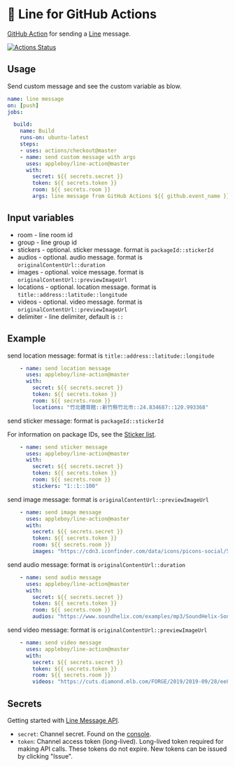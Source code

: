 # 🚀 Line for GitHub Actions

[GitHub Action](https://developer.github.com/actions/) for sending a [Line](https://developers.line.biz/en/docs/messaging-api/overview/) message.

[![Actions Status](https://github.com/appleboy/line-action/workflows/line%20message/badge.svg)](https://github.com/appleboy/line-action/actions)

## Usage

Send custom message and see the custom variable as blow.

```yml
name: line message
on: [push]
jobs:

  build:
    name: Build
    runs-on: ubuntu-latest
    steps:
    - uses: actions/checkout@master
    - name: send custom message with args
      uses: appleboy/line-action@master
      with:
        secret: ${{ secrets.secret }}
        token: ${{ secrets.token }}
        room: ${{ secrets.room }}
        args: line message from GitHub Actions ${{ github.event_name }} event.
```

## Input variables

* room - line room id
* group - line group id
* stickers - optional. sticker message. format is `packageId::stickerId`
* audios - optional. audio message. format is `originalContentUrl::duration`
* images - optional. voice message. format is `originalContentUrl::previewImageUrl`
* locations - optional. location message. format is `title::address::latitude::longitude`
* videos - optional. video message. format is `originalContentUrl::previewImageUrl`
* delimiter - line delimiter, default is `::`

## Example

send location message: format is `title::address::latitude::longitude`

```yaml
    - name: send location message
      uses: appleboy/line-action@master
      with:
        secret: ${{ secrets.secret }}
        token: ${{ secrets.token }}
        room: ${{ secrets.room }}
        locations: "竹北體育館::新竹縣竹北市::24.834687::120.993368"
```

send sticker message: format is `packageId::stickerId`

For information on package IDs, see the [Sticker list](https://developers.line.biz/media/messaging-api/sticker_list.pdf).

```yaml
    - name: send sticker message
      uses: appleboy/line-action@master
      with:
        secret: ${{ secrets.secret }}
        token: ${{ secrets.token }}
        room: ${{ secrets.room }}
        stickers: "1::1::100"
```

send image message: format is `originalContentUrl::previewImageUrl`

```yaml
    - name: send image message
      uses: appleboy/line-action@master
      with:
        secret: ${{ secrets.secret }}
        token: ${{ secrets.token }}
        room: ${{ secrets.room }}
        images: "https://cdn3.iconfinder.com/data/icons/picons-social/57/16-apple-128.png"
```

send audio message: format is `originalContentUrl::duration`

```yaml
    - name: send audio message
      uses: appleboy/line-action@master
      with:
        secret: ${{ secrets.secret }}
        token: ${{ secrets.token }}
        room: ${{ secrets.room }}
        audios: "https://www.soundhelix.com/examples/mp3/SoundHelix-Song-1.mp3::20"
```

send video message: format is `originalContentUrl::previewImageUrl`

```yaml
    - name: send video message
      uses: appleboy/line-action@master
      with:
        secret: ${{ secrets.secret }}
        token: ${{ secrets.token }}
        room: ${{ secrets.room }}
        videos: "https://cuts.diamond.mlb.com/FORGE/2019/2019-09/28/ee8d662f-8984c7b1-2fc40a58-csvm-diamondx64-asset_1280x720_59_4000K.mp4"
```

## Secrets

Getting started with [Line Message API](https://developers.line.biz/en/reference/messaging-api).

* `secret`: Channel secret. Found on the [console](https://developers.line.biz/console/).
* `token`: Channel access token (long-lived). Long-lived token required for making API calls. These tokens do not expire. New tokens can be issued by clicking "Issue".
